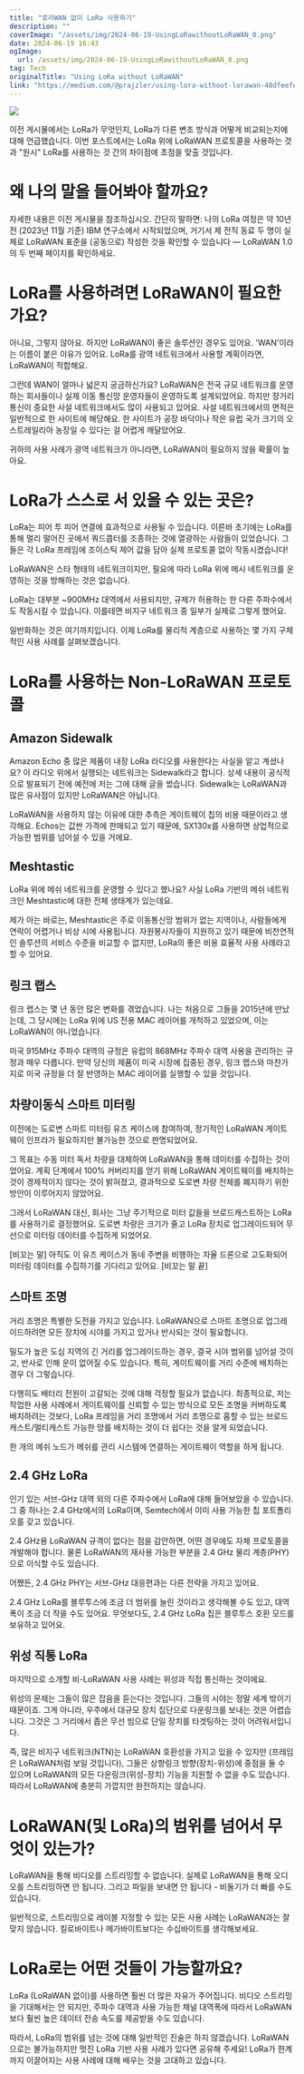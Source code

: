 ```yaml
---
title: "로라WAN 없이 LoRa 사용하기"
description: ""
coverImage: "/assets/img/2024-06-19-UsingLoRawithoutLoRaWAN_0.png"
date: 2024-06-19 16:43
ogImage: 
  url: /assets/img/2024-06-19-UsingLoRawithoutLoRaWAN_0.png
tag: Tech
originalTitle: "Using LoRa without LoRaWAN"
link: "https://medium.com/@prajzler/using-lora-without-lorawan-48dfeefed4d2"
---
```



<img src="/assets/img/2024-06-19-UsingLoRawithoutLoRaWAN_0.png" />

이전 게시물에서는 LoRa가 무엇인지, LoRa가 다른 변조 방식과 어떻게 비교되는지에 대해 언급했습니다. 이번 포스트에서는 LoRa 위에 LoRaWAN 프로토콜을 사용하는 것과 "원시" LoRa를 사용하는 것 간의 차이점에 초점을 맞출 것입니다.

# 왜 나의 말을 들어봐야 할까요?

자세한 내용은 이전 게시물을 참조하십시오. 간단히 말하면: 나의 LoRa 여정은 약 10년 전 (2023년 11월 기준) IBM 연구소에서 시작되었으며, 거기서 제 전직 동료 두 명이 실제로 LoRaWAN 표준을 (공동으로) 작성한 것을 확인할 수 있습니다 — LoRaWAN 1.0의 두 번째 페이지를 확인하세요.

<div class="content-ad"></div>

# LoRa를 사용하려면 LoRaWAN이 필요한가요?

아니요, 그렇지 않아요. 하지만 LoRaWAN이 좋은 솔루션인 경우도 있어요. 'WAN'이라는 이름이 붙은 이유가 있어요. LoRa를 광역 네트워크에서 사용할 계획이라면, LoRaWAN이 적합해요.

그런데 WAN이 얼마나 넓은지 궁금하신가요? LoRaWAN은 전국 규모 네트워크를 운영하는 회사들이나 실제 이동 통신망 운영자들이 운영하도록 설계되었어요. 하지만 장거리 통신이 중요한 사설 네트워크에서도 많이 사용되고 있어요. 사설 네트워크에서의 면적은 일반적으로 한 사이트에 해당해요. 한 사이트가 공장 바닥이나 작은 유럽 국가 크기의 오스트레일리아 농장일 수 있다는 걸 어렵게 깨달았어요.

귀하의 사용 사례가 광역 네트워크가 아니라면, LoRaWAN이 필요하지 않을 확률이 높아요.

<div class="content-ad"></div>

# LoRa가 스스로 서 있을 수 있는 곳은?

LoRa는 피어 투 피어 연결에 효과적으로 사용될 수 있습니다. 이른바 초기에는 LoRa를 통해 멀리 떨어진 곳에서 쿼드콥터를 조종하는 것에 열광하는 사람들이 있었습니다. 그들은 각 LoRa 프레임에 조이스틱 제어 값을 담아 실제 프로토콜 없이 작동시켰습니다!

LoRaWAN은 스타 형태의 네트워크이지만, 필요에 따라 LoRa 위에 메시 네트워크를 운영하는 것을 방해하는 것은 없습니다.

LoRa는 대부분 ~900MHz 대역에서 사용되지만, 규제가 허용하는 한 다른 주파수에서도 작동시킬 수 있습니다. 이를테면 비지구 네트워크 중 일부가 실제로 그렇게 했어요.

<div class="content-ad"></div>

일반화하는 것은 여기까지입니다. 이제 LoRa를 물리적 계층으로 사용하는 몇 가지 구체적인 사용 사례를 살펴보겠습니다.

# LoRa를 사용하는 Non-LoRaWAN 프로토콜

## Amazon Sidewalk

Amazon Echo 중 많은 제품이 내장 LoRa 라디오를 사용한다는 사실을 알고 계셨나요? 이 라디오 위에서 실행되는 네트워크는 Sidewalk라고 합니다. 상세 내용이 공식적으로 발표되기 전에 예전에 저는 그에 대해 글을 썼습니다. Sidewalk는 LoRaWAN과 많은 유사점이 있지만 LoRaWAN은 아닙니다.

<div class="content-ad"></div>

LoRaWAN을 사용하지 않는 이유에 대한 추측은 게이트웨이 칩의 비용 때문이라고 생각해요. Echos는 값싼 가격에 판매되고 있기 때문에, SX130x를 사용하면 상업적으로 가능한 범위를 넘어설 수 있을 거에요.

## Meshtastic

LoRa 위에 메쉬 네트워크를 운영할 수 있다고 했나요? 사실 LoRa 기반의 메쉬 네트워크인 Meshtastic에 대한 전체 생태계가 있는데요.

제가 아는 바로는, Meshtastic은 주로 이동통신망 범위가 없는 지역이나, 사람들에게 연락이 어렵거나 비상 시에 사용됩니다. 자원봉사자들이 지원하고 있기 때문에 비천연적인 솔루션의 서비스 수준을 비교할 수 없지만, LoRa의 좋은 비용 효율적 사용 사례라고 할 수 있어요.

<div class="content-ad"></div>

## 링크 랩스

링크 랩스는 몇 년 동안 많은 변화를 겪었습니다. 나는 처음으로 그들을 2015년에 만났는데, 그 당시에는 LoRa 위에 US 전용 MAC 레이어를 개척하고 있었으며, 이는 LoRaWAN이 아니었습니다.

미국 915MHz 주파수 대역의 규정은 유럽의 868MHz 주파수 대역 사용을 관리하는 규정과 매우 다릅니다. 만약 당신의 제품이 미국 시장에 집중된 경우, 링크 랩스와 마찬가지로 미국 규정을 더 잘 반영하는 MAC 레이어를 실행할 수 있을 것입니다.

## 차량이동식 스마트 미터링

<div class="content-ad"></div>

이전에는 도로변 스마트 미터링 유즈 케이스에 참여하여, 정기적인 LoRaWAN 게이트웨이 인프라가 필요하지만 불가능한 것으로 판명되었어요.

그 목표는 수동 미터 독서 차량을 대체하여 LoRaWAN을 통해 데이터를 수집하는 것이었어요. 계획 단계에서 100% 커버리지를 얻기 위해 LoRaWAN 게이트웨이를 배치하는 것이 경제적이지 않다는 것이 밝혀졌고, 결과적으로 도로변 차량 전체를 폐지하기 위한 방안이 이루어지지 않았어요.

그래서 LoRaWAN 대신, 회사는 그냥 주기적으로 미터 값들을 브로드캐스트하는 LoRa를 사용하기로 결정했어요. 도로변 차량은 크기가 줄고 LoRa 장치로 업그레이드되어 무선으로 미터링 데이터를 수집하게 되었어요.

[비꼬는 말] 아직도 이 유즈 케이스가 동네 주변을 비행하는 자율 드론으로 고도화되어 미터링 데이터를 수집하기를 기다리고 있어요. [비꼬는 말 끝]

<div class="content-ad"></div>

## 스마트 조명

거리 조명은 특별한 도전을 가지고 있습니다. LoRaWAN으로 스마트 조명으로 업그레이드하려면 모든 장치에 시야를 가지고 있거나 반사되는 것이 필요합니다.

밀도가 높은 도심 지역의 긴 거리를 업그레이드하는 경우, 결국 시야 범위를 넘어설 것이고, 반사로 인해 운이 없어질 수도 있습니다. 특히, 게이트웨이를 거리 수준에 배치하는 경우 더 그렇습니다.

다행히도 배터리 전원이 고갈되는 것에 대해 걱정할 필요가 없습니다. 최종적으로, 저는 작업한 사용 사례에서 게이트웨이를 신뢰할 수 있는 방식으로 모든 조명을 커버하도록 배치하려는 것보다, LoRa 프레임을 거리 조명에서 거리 조명으로 홉할 수 있는 브로드캐스트/멀티캐스트 가능한 망를 배치하는 것이 더 쉽다는 것을 알게 되었습니다.

<div class="content-ad"></div>

한 개의 메쉬 노드가 메쉬를 관리 시스템에 연결하는 게이트웨이 역할을 하게 됩니다.

## 2.4 GHz LoRa

인기 있는 서브-GHz 대역 외의 다른 주파수에서 LoRa에 대해 들어보았을 수 있습니다. 그 중 하나는 2.4 GHz에서의 LoRa이며, Semtech에서 이미 사용 가능한 칩 포트폴리오를 갖고 있습니다.

2.4 GHz용 LoRaWAN 규격이 없다는 점을 감안하면, 어떤 경우에도 자체 프로토콜을 개발해야 합니다. 물론 LoRaWAN의 재사용 가능한 부분을 2.4 GHz 물리 계층(PHY)으로 이식할 수도 있습니다.

<div class="content-ad"></div>

어쨌든, 2.4 GHz PHY는 서브-GHz 대응편과는 다른 전략을 가지고 있어요.

2.4 GHz LoRa를 블루투스에 조금 더 범위를 늘린 것이라고 생각해볼 수도 있고, 대역폭이 조금 더 작을 수도 있어요. 무엇보다도, 2.4 GHz LoRa 칩은 블루투스 호환 모드를 보유하고 있어요.

## 위성 직통 LoRa

마지막으로 소개할 비-LoRaWAN 사용 사례는 위성과 직접 통신하는 것이에요.

<div class="content-ad"></div>

위성의 문제는 그들이 많은 잡음을 듣는다는 것입니다. 그들의 시야는 정말 세계 밖이기 때문이죠. 그게 아니라, 우주에서 대규모 장치 집단으로 다운링크를 보내는 것은 어렵습니다. 그것은 그 거리에서 좁은 무선 빔으로 단일 장치를 타겟팅하는 것이 어려워서입니다.

즉, 많은 비지구 네트워크(NTN)는 LoRaWAN 호환성을 가지고 있을 수 있지만 (프레임은 LoRaWAN처럼 보일 것입니다), 그들은 상향링크 방향(장치-위성)에 중점을 둘 수 있으며 LoRaWAN의 모든 다운링크(위성-장치) 기능을 지원할 수 없을 수도 있습니다. 따라서 LoRaWAN에 충분히 가깝지만 완전하지는 않습니다.

# LoRaWAN(및 LoRa)의 범위를 넘어서 무엇이 있는가?

LoRaWAN을 통해 비디오를 스트리밍할 수 없습니다.
실제로 LoRaWAN을 통해 오디오를 스트리밍하면 안 됩니다.
그리고 파일을 보내면 안 됩니다 - 비둘기가 더 빠를 수도 있습니다.

<div class="content-ad"></div>

일반적으로, 스트리밍으로 레이블 지정할 수 있는 모든 사용 사례는 LoRaWAN과는 잘 맞지 않습니다. 킬로바이트나 메가바이트보다는 수십바이트를 생각해보세요.

# LoRa로는 어떤 것들이 가능할까요?

LoRa (LoRaWAN 없이)를 사용하면 훨씬 더 많은 자유가 주어집니다. 비디오 스트리밍을 기대해서는 안 되지만, 주파수 대역과 사용 가능한 채널 대역폭에 따라서 LoRaWAN보다 훨씬 높은 데이터 전송 속도를 제공받을 수도 있습니다.

따라서, LoRa의 범위를 넘는 것에 대해 일반적인 진술은 하지 않겠습니다. LoRaWAN으로는 불가능하지만 멋진 LoRa 기반 사용 사례가 있다면 공유해 주세요! LoRa가 한계까지 이끌어지는 사용 사례에 대해 배우는 것을 고대하고 있습니다.